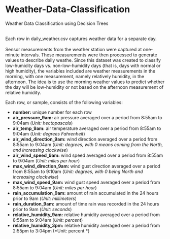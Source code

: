 # Weather-Data-Classification
Weather Data Classification using Decision Trees

<br>Each row in daily_weather.csv captures weather data for a separate day.  <br><br>
Sensor measurements from the weather station were captured at one-minute intervals.  These measurements were then processed to generate values to describe daily weathe. Since this dataset was created to classify low-humidity days vs. non-low-humidity days (that is, days with normal or high humidity), the variables included are weather measurements in the morning, with one measurement, namely relatively humidity, in the afternoon.  The idea is to use the morning weather values to predict whether the day will be low-humidity or not based on the afternoon measurement of relative humidity.

Each row, or sample, consists of the following variables:

* **number:** unique number for each row
* **air_pressure_9am:** air pressure averaged over a period from 8:55am to 9:04am (*Unit: hectopascals*)
* **air_temp_9am:** air temperature averaged over a period from 8:55am to 9:04am (*Unit: degrees Fahrenheit*)
* **air_wind_direction_9am:** wind direction averaged over a period from 8:55am to 9:04am (*Unit: degrees, with 0 means coming from the North, and increasing clockwise*)
* **air_wind_speed_9am:** wind speed averaged over a period from 8:55am to 9:04am (*Unit: miles per hour*)
* **max_wind_direction_9am:** wind gust direction averaged over a period from 8:55am to 9:10am (*Unit: degrees, with 0 being North and increasing clockwise*)
* **max_wind_speed_9am:** wind gust speed averaged over a period from 8:55am to 9:04am (*Unit: miles per hour*)
* **rain_accumulation_9am:** amount of rain accumulated in the 24 hours prior to 9am (*Unit: millimeters*)
* **rain_duration_9am:** amount of time rain was recorded in the 24 hours prior to 9am (*Unit: seconds*)
* **relative_humidity_9am:** relative humidity averaged over a period from 8:55am to 9:04am (*Unit: percent*)
* **relative_humidity_3pm:** relative humidity averaged over a period from 2:55pm to 3:04pm (*Unit: percent *)
